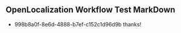 ## OpenLocalization Workflow Test MarkDown
* 998b8a0f-8e6d-4888-b7ef-c152c1d96d9b thanks!

<!--HONumber=Jul16_HO2-->


